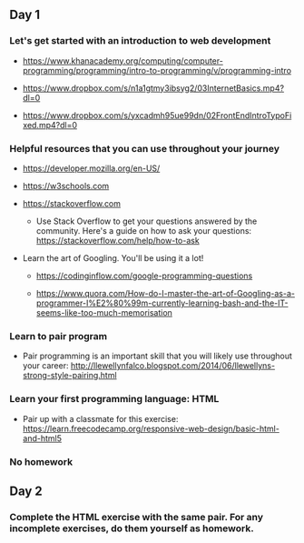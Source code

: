 ## Day 1


### Let's get started with an introduction to web development

- https://www.khanacademy.org/computing/computer-programming/programming/intro-to-programming/v/programming-intro

- https://www.dropbox.com/s/n1a1gtmy3ibsyg2/03InternetBasics.mp4?dl=0

- https://www.dropbox.com/s/yxcadmh95ue99dn/02FrontEndIntroTypoFixed.mp4?dl=0


### Helpful resources that you can use throughout your journey

- https://developer.mozilla.org/en-US/

- https://w3schools.com

- https://stackoverflow.com

    - Use Stack Overflow to get your questions answered by the community. Here's a guide on how to ask your questions: 
    https://stackoverflow.com/help/how-to-ask

- Learn the art of Googling. You'll be using it a lot!

    - https://codinginflow.com/google-programming-questions

    - https://www.quora.com/How-do-I-master-the-art-of-Googling-as-a-programmer-I%E2%80%99m-currently-learning-bash-and-the-IT-seems-like-too-much-memorisation


### Learn to pair program

- Pair programming is an important skill that you will likely use throughout your career: http://llewellynfalco.blogspot.com/2014/06/llewellyns-strong-style-pairing.html


### Learn your first programming language: HTML

- Pair up with a classmate for this exercise: https://learn.freecodecamp.org/responsive-web-design/basic-html-and-html5


### No homework


## Day 2


### Complete the HTML exercise with the same pair. For any incomplete exercises, do them yourself as homework.
